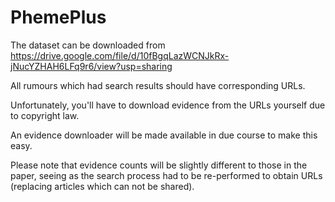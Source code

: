 # PhemePlus
The dataset can be downloaded from https://drive.google.com/file/d/10fBgqLazWCNJkRx-jNucYZHAH6LFq9r6/view?usp=sharing

All rumours which had search results should have corresponding URLs.

Unfortunately, you'll have to download evidence from the URLs yourself due to copyright law.

An evidence downloader will be made available in due course to make this easy.

Please note that evidence counts will be slightly different to those in the paper, seeing as the search process had to be re-performed to obtain URLs (replacing articles which can not be shared).
